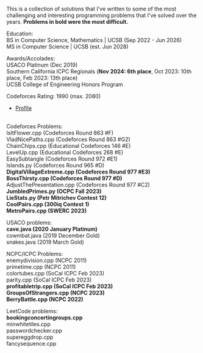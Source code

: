 This is a collection of solutions that I've written to some of the most challenging and interesting programming problems that I've solved over the years. **Problems in bold were the most difficult.**

Education: \
BS in Computer Science, Mathematics | UCSB (Sep 2022 - Jun 2026) \
MS in Computer Science | UCSB (est. Jun 2028)

Awards/Accolades: \
USACO Platinum (Dec 2019) \
Southern California ICPC Regionals (**Nov 2024: 6th place**, Oct 2023: 10th place, Feb 2023: 13th place) \
UCSB College of Engineering Honors Program 

Codeforces Rating: 1990 (max. 2080)
- [Profile](https://codeforces.com/profile/diss_quack)
  
\
Codeforces Problems: \
IsItFlower.cpp (Codeforces Round 863 #F) \
VladNicePaths.cpp (Codeforces Round 863 #G2) \
ChainChips.cpp (Educational Codeforces 146 #E) \
LevelUp.cpp (Educational Codeforces 268 #E) \
EasySubtangle (Codeforces Round 972 #E1) \
Islands.py (Codeforces Round 965 #D) \
**DigitalVillageExtreme.cpp (Codeforces Round 977 #E3)** \
**BossThirsty.cpp (Codeforces Round 977 #D)** \
AdjustThePresentation.cpp (Codeforces Round 977 #C2) \
**JumbledPrimes.py (OCPC Fall 2023)** \
**LieStats.py (Petr Mitrichev Contest 12)** \
**CoolPairs.cpp (300iq Contest 1)** \
**MetroPairs.cpp (SWERC 2023)**

USACO problems: \
**cave.java (2020 January Platinum)** \
cowmbat.java (2019 December Gold) \
snakes.java (2019 March Gold) 

NCPC/ICPC Problems: \
enemydivision.cpp (NCPC 2011) \
primetime.cpp (NCPC 2011) \
colortubes.cpp (SoCal ICPC Feb 2023) \
parity.cpp (SoCal ICPC Feb 2023) \
**profitabletrip.cpp (SoCal ICPC Feb 2023)** \
**GroupsOfStrangers.cpp (NCPC 2023)** \
**BerryBattle.cpp (NCPC 2022)**

LeetCode problems: \
**bookingconcertingroups.cpp** \
minwhitetiles.cpp \
passwordchecker.cpp \
supereggdrop.cpp \
fancysequence.cpp
